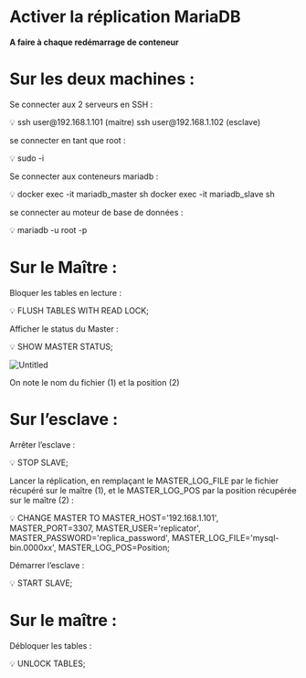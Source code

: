 # Activer la réplication MariaDB

**A faire à chaque redémarrage de conteneur**

# **Sur les deux machines :**

Se connecter aux 2 serveurs en SSH :

<aside>
💡 ssh user@192.168.1.101 (maitre)
ssh user@192.168.1.102 (esclave)

</aside>

se connecter en tant que root :

<aside>
💡 sudo -i

</aside>

Se connecter aux conteneurs mariadb :

<aside>
💡 docker exec -it mariadb_master sh
docker exec -it mariadb_slave sh

</aside>

se connecter au moteur de base de données :

<aside>
💡 mariadb -u root -p

</aside>

# **Sur le Maître :**

Bloquer les tables en lecture :

<aside>
💡 FLUSH TABLES WITH READ LOCK;

</aside>

Afficher le status du Master :

<aside>
💡 SHOW MASTER STATUS;

![Untitled](https://prod-files-secure.s3.us-west-2.amazonaws.com/d0c45b17-e719-493f-85a1-d7b113b7fc75/778b11f9-f190-4556-81b7-62e3bfa7e22e/Untitled.png)

On note le nom du fichier (1) et la position (2)

</aside>

# **Sur l’esclave :**

Arrêter l’esclave :

<aside>
💡 STOP SLAVE;

</aside>

Lancer la réplication, en remplaçant le MASTER_LOG_FILE par le fichier récupéré sur le maître (1), et le MASTER_LOG_POS par la position récupérée sur le maître (2) :

<aside>
💡 CHANGE MASTER TO MASTER_HOST='192.168.1.101', MASTER_PORT=3307, MASTER_USER='replicator', MASTER_PASSWORD='replica_password', MASTER_LOG_FILE='mysql-bin.0000xx', MASTER_LOG_POS=Position;

</aside>

Démarrer l’esclave :

<aside>
💡 START SLAVE;

</aside>

# **Sur le maître :**

Débloquer les tables :

<aside>
💡 UNLOCK TABLES;

</aside>
